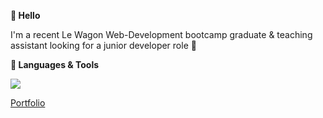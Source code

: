 **👋 Hello**

I'm a recent Le Wagon Web-Development bootcamp graduate & teaching assistant looking for a junior developer role 🚀

**🧰 Languages & Tools**

<p align="left">
  <a href="https://skillicons.dev">
    <img src="https://skillicons.dev/icons?i=js,html,css,ruby,rails,figma,heroku,bootstrap,git,github,react,tailwind" />
  </a>
</p>

[Portfolio](https://hireland95.github.io/profile)






